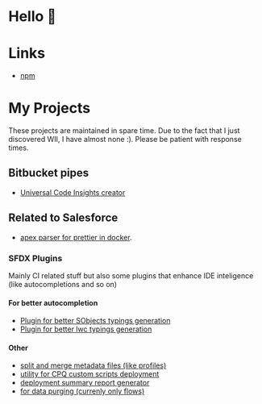 # Hello 👋


# Links

- [npm](https://www.npmjs.com/~ziemniakoss)

# My Projects

These projects are maintained in spare time.
Due to the fact that I just discovered WII, I have almost none :).
Please be patient with response times.

## Bitbucket pipes

- [Universal Code Insights creator](https://bitbucket.org/Ziemniakoss/code-insights-report-creator)

## Related to Salesforce

- [apex parser for prettier in docker](https://github.com/Ziemniakoss/prettier-apex-server-in-docker).


### SFDX Plugins

Mainly CI related stuff but also some plugins that enhance IDE inteligence (like autocompletions and so on) 

#### For better autocompletion

- [Plugin for better SObjects typings generation](https://github.com/Ziemniakoss/apex-typings-generator)
- [Plugin for better lwc typings generation](https://github.com/Ziemniakoss/lwc-typings-generator)

#### Other

- [split and merge metadata files (like profiles)](https://github.com/Ziemniakoss/sfdx-metadata-splitter)
- [utility for CPQ custom scripts deployment](https://github.com/Ziemniakoss/sfdx-cpq-scripts-deployment)
- [deployment summary report generator](https://github.com/Ziemniakoss/sfdx-ci-summary-creator)
- [for data purging (currenly only flows)](https://www.npmjs.com/package/@ziemniakoss/sf-purge-plugin)
